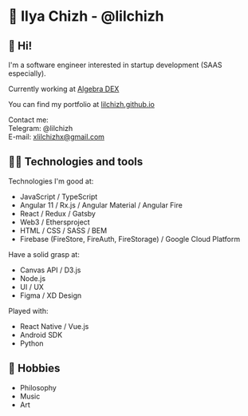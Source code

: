 # 🐥 Ilya Chizh - @lilchizh

## 👋 Hi!
I'm a software engineer interested in startup development (SAAS especially).

Currently working at [Algebra DEX](https://app.algebra.finance)
 
You can find my portfolio at [lilchizh.github.io](https://lilchizh.github.io)  

Contact me:  
Telegram: @lilchizh  
E-mail: xlilchizhx@gmail.com

## 👨‍💻 Technologies and tools
Technologies I'm good at:
- JavaScript / TypeScript
- Angular 11 / Rx.js / Angular Material / Angular Fire
- React / Redux / Gatsby
- Web3 / Ethersproject
- HTML / CSS / SASS / BEM
- Firebase (FireStore, FireAuth, FireStorage) / Google Cloud Platform

Have a solid grasp at:
- Canvas API / D3.js
- Node.js
- UI / UX
- Figma / XD Design

Played with:
- React Native / Vue.js
- Android SDK
- Python

## 🎉 Hobbies
- Philosophy
- Music
- Art
